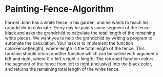 # Painting-Fence-Algorithm
Farmer John has a white fence in his garden, and he wants to teach his grandchild to calculate. Every day he paints some segment of the fence black and asks the grandchild to calculate the total length of the remaining white pieces. We want you to help the grandchild by writing a program to automate the calculation. Your task is to implement the function colorFence(length), where length is the total length of the fence. This function should return another function which can be called with arguments left and right, where 0 ≤ left ≤ right &lt; length. The returned function colors the segment of the fence from left to right (inclusive) into the black color, and returns the remaining total length of the white fence.
